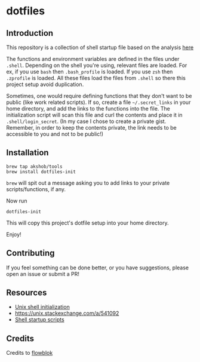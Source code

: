 # dotfiles
## Introduction

This repository is a collection of shell startup file based on the analysis [here](https://blog.flowblok.id.au/2013-02/shell-startup-scripts.html)

The functions and environment variables are defined in the files under `.shell`. Depending on the shell you're using, relevant files are loaded. For ex, if you use `bash` then `.bash_profile` is loaded. If you use `zsh` then `.zprofile` is loaded. All these files load the files from `.shell` so there this project setup avoid duplication.

Sometimes, one would require defining functions that they don't want to be public (like work related scripts). If so, create a file `~/.secret_links` in your home directory, and add the links to the functions into the file. The initialization script will scan this file and curl the contents and place it in `.shell/login_secret`.
(In my case I chose to create a private gist. Remember, in order to keep the contents private, the link needs to be accessible to you and not to be public!)

## Installation

```
brew tap akshob/tools
brew install dotfiles-init
```

`brew` will spit out a message asking you to add links to your private scripts/functions, if any.

Now run
```
dotfiles-init
```
This will copy this project's dotfile setup into your home directory.

Enjoy!

## Contributing

If you feel something can be done better, or you have suggestions, please open an issue or submit a PR!

## Resources
- [Unix shell initialization](https://github.com/pyenv/pyenv/wiki/Unix-shell-initialization)
- https://unix.stackexchange.com/a/541092
- [Shell startup scripts](https://blog.flowblok.id.au/2013-02/shell-startup-scripts.html)

## Credits

Credits to [flowblok](https://github.com/flowblok)
